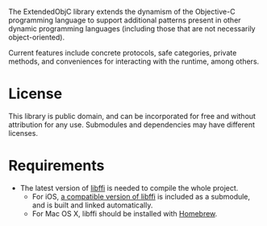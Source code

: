 The ExtendedObjC library extends the dynamism of the Objective-C programming language to support additional patterns present in other dynamic programming languages (including those that are not necessarily object-oriented).

Current features include concrete protocols, safe categories, private methods, and conveniences for interacting with the runtime, among others.

# License

This library is public domain, and can be incorporated for free and without attribution for any use. Submodules and dependencies may have different licenses.

# Requirements

* The latest version of [libffi](https://github.com/atgreen/libffi) is needed to compile the whole project.
    * For iOS, [a compatible version of libffi](https://github.com/jspahrsummers/libffi) is included as a submodule, and is built and linked automatically.
    * For Mac OS X, libffi should be installed with [Homebrew](https://github.com/jspahrsummers/homebrew).
